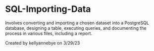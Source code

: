 # SQL-Importing-Data
 Involves converting and importing a chosen dataset into a PostgreSQL database, designing a table, executing queries, and documenting the process in various files, including a report.

Created by kellyannebye on 3/29/23
